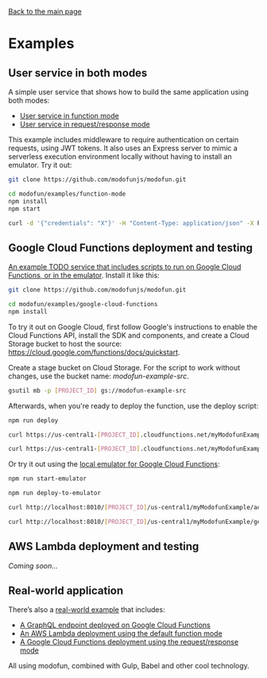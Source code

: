 [Back to the main page](/../../)

# Examples

## User service in both modes

A simple user service that shows how to build the same application using both modes:
* [User service in function mode](https://github.com/modofunjs/modofun/tree/master/examples/function-mode)
* [User service in request/response mode](https://github.com/modofunjs/modofun/tree/master/examples/reqres-mode)

This example includes middleware to require authentication on certain requests, using JWT tokens. It also uses an Express server to mimic a serverless execution environment locally without having to install an emulator. Try it out:

```bash
git clone https://github.com/modofunjs/modofun.git

cd modofun/examples/function-mode
npm install
npm start

curl -d '{"credentials": "X"}' -H "Content-Type: application/json" -X POST http://localhost:3000/authenticate
```

## Google Cloud Functions deployment and testing

[An example TODO service that includes scripts to run on Google Cloud Functions, or in the emulator](https://github.com/modofunjs/modofun/tree/master/examples/google-cloud-functions). Install it like this:

```bash
git clone https://github.com/modofunjs/modofun.git

cd modofun/examples/google-cloud-functions
npm install
```

To try it out on Google Cloud, first follow Google's instructions to enable the Cloud Functions API, install the SDK and components, and create a Cloud Storage bucket to host the source: https://cloud.google.com/functions/docs/quickstart.

Create a stage bucket on Cloud Storage. For the script to work without changes, use the bucket name: _modofun-example-src_.

```bash
gsutil mb -p [PROJECT_ID] gs://modofun-example-src
```

Afterwards, when you're ready to deploy the function, use the deploy script:

```bash
npm run deploy

curl https://us-central1-[PROJECT_ID].cloudfunctions.net/myModofunExample/addTodo/joe?todo=Do+the+dishes

curl https://us-central1-[PROJECT_ID].cloudfunctions.net/myModofunExample/getTodos/joe
```

Or try it out using the [local emulator for Google Cloud Functions](https://cloud.google.com/functions/docs/emulator):

```bash
npm run start-emulator

npm run deploy-to-emulator

curl http://localhost:8010/[PROJECT_ID]/us-central1/myModofunExample/addTodo/joe?todo=Do+the+dishes

curl http://localhost:8010/[PROJECT_ID]/us-central1/myModofunExample/getTodos/joe
```

## AWS Lambda deployment and testing

_Coming soon..._

## Real-world application

There’s also a [real-world example](https://github.com/fptavares/record-scrobbler) that includes:
* [A GraphQL endpoint deployed on Google Cloud Functions](https://github.com/fptavares/record-scrobbler/tree/master/web-api)
* [An AWS Lambda deployment using the default function mode](https://github.com/fptavares/record-scrobbler/tree/master/discogs-service)
* [A Google Cloud Functions deployment using the request/response mode](https://github.com/fptavares/record-scrobbler/tree/master/lastfm-service)

All using modofun, combined with Gulp, Babel and other cool technology.

